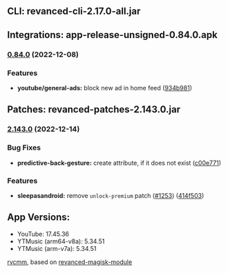## CLI: revanced-cli-2.17.0-all.jar  
## Integrations: app-release-unsigned-0.84.0.apk  
### [0.84.0](https://github.com/revanced/revanced-integrations/compare/v0.83.1...v0.84.0) (2022-12-08)
### Features
* **youtube/general-ads:** block new ad in home feed ([934b981](https://github.com/revanced/revanced-integrations/commit/934b981605515128c9d38f09768392f8d1c7bd98))

  
## Patches: revanced-patches-2.143.0.jar  
### [2.143.0](https://github.com/revanced/revanced-patches/compare/v2.142.0...v2.143.0) (2022-12-14)


### Bug Fixes

* **predictive-back-gesture:** create attribute, if it does not exist ([c00e771](https://github.com/revanced/revanced-patches/commit/c00e7717053f806e3b5b3f0bf0ca9c2da07c289b))


### Features

* **sleepasandroid:** remove `unlock-premium` patch ([#1253](https://github.com/revanced/revanced-patches/issues/1253)) ([414f503](https://github.com/revanced/revanced-patches/commit/414f503e493f2dc27edf134f5db723da77636d81))




  
## App Versions:  
* YouTube: 17.45.36  
* YTMusic (arm64-v8a): 5.34.51  
* YTMusic (arm-v7a): 5.34.51  

 [rvcmm](https://github.com/thrwKappu/rvcmm/), based on [revanced-magisk-module](https://github.com/j-hc/revanced-magisk-module)  
